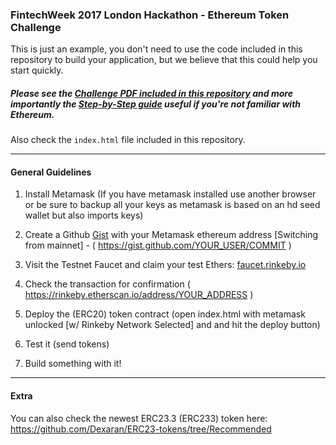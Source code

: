 ### FintechWeek 2017 London Hackathon - Ethereum Token Challenge

This is just an example, you don't need to use the code included in this repository to build your application, but we believe that this could help you start quickly.

##### Please see the [Challenge PDF included in this repository](https://github.com/appliedblockchain/ftw_2017_challenge/blob/master/challenge-presentation.pdf) and more importantly the [Step-by-Step guide](https://github.com/appliedblockchain/ftw_2017_challenge/blob/master/FTW-ERC20-hackathon-screen-by-screen.pdf) useful if you're not familiar with Ethereum.

Also check the `index.html` file included in this repository.

---

#### General Guidelines

1. Install Metamask (If you have metamask installed use another browser or be sure to backup all your keys as metamask is based on an hd seed wallet but also imports keys)


2. Create a Github [Gist](https://gist.github.com) with your Metamask ethereum address [Switching from mainnet] - ( https://gist.github.com/YOUR_USER/COMMIT )


3. Visit the Testnet Faucet and claim your test Ethers: [faucet.rinkeby.io](https://faucet.rinkeby.io/)


4. Check the transaction for confirmation ( https://rinkeby.etherscan.io/address/YOUR_ADDRESS )

<!-- https://rinkeby.etherscan.io/address/0x5f0bc362b192f9305337320fc06d5c540d65114a -->

5. Deploy the (ERC20) token contract (open index.html with metamask unlocked [w/ Rinkeby Network Selected] and and hit the deploy button)


6. Test it (send tokens)


7. Build something with it!


---

#### Extra

You can also check the newest ERC23.3 (ERC233) token here: https://github.com/Dexaran/ERC23-tokens/tree/Recommended


<!-- [adv.] TIP: in index.html, open the console and use localStorage.ftw_token_address = "0x1234" to reset your token to an arbitrary value if you need to reload a key -->


<!-- NOTE: customise your token - note - in index.html there is a FintechWeekToken (symbol: FTW) already compiled and ready to use -->

<!-- example on how to customise a standard token contract (https://gist.github.com/makevoid/ec7f9d94fdeb78d06cea48a17a117213 - ERC20) :

// (from step-by-step slides)

// ...

contract FixedSupplyToken is ERC20Interface {
   string public constant symbol = "YTO";
   string public constant name = "Your Token";
   uint8 public constant decimals = 18;
   uint256 _totalSupply = 1000000;

   // Owner of this contract
   address public owner;

   // Balances for each account
   mapping(address => uint256) balances;

   // .....

 -->
